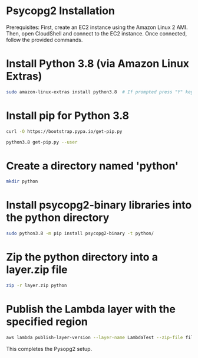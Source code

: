 # Psycopg2 Installation

Prerequisites: First, create an EC2 instance using the Amazon Linux 2 AMI. Then, open CloudShell and connect to the EC2 instance. Once connected, follow the provided commands.

# Install Python 3.8 (via Amazon Linux Extras)
```bash
sudo amazon-linux-extras install python3.8  # If prompted press "Y" key and hit enter.
``` 

# Install pip for Python 3.8
```bash
curl -O https://bootstrap.pypa.io/get-pip.py
``` 

```bash
python3.8 get-pip.py --user
``` 

# Create a directory named 'python'
```bash
mkdir python
``` 

# Install psycopg2-binary libraries into the python directory
```bash
sudo python3.8 -m pip install psycopg2-binary -t python/
``` 
# Zip the python directory into a layer.zip file
```bash
zip -r layer.zip python
``` 
# Publish the Lambda layer with the specified region
```bash
aws lambda publish-layer-version --layer-name LambdaTest --zip-file fileb://layer.zip --compatible-runtimes python3.8 --region ap-south-1
``` 
This completes the Pysopg2 setup.
